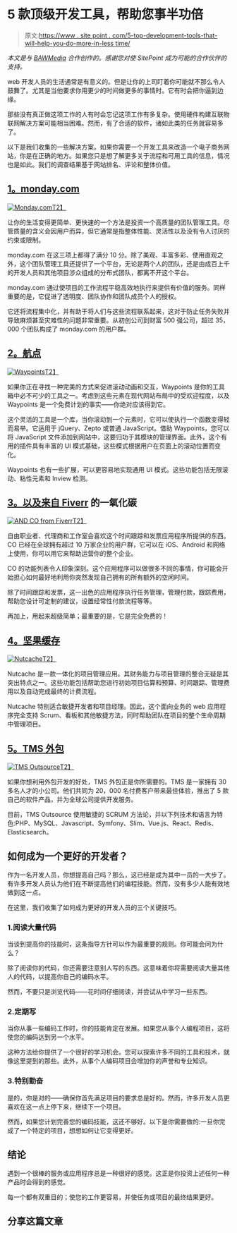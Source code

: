 # 5 款顶级开发工具，帮助您事半功倍

> 原文:[https://www . site point . com/5-top-development-tools-that-will-help-you-do-more-in-less time/](https://www.sitepoint.com/5-top-development-tools-that-will-help-you-do-more-in-less-time/)

*本文是与 [BAWMedia](https://bawmedia.com/) 合作创作的。感谢您对使 SitePoint 成为可能的合作伙伴的支持。*

web 开发人员的生活通常是有意义的。但是让你的上司盯着你可能就不那么令人鼓舞了。尤其是当他要求你用更少的时间做更多的事情时。它有时会把你逼到边缘。

那些没有真正做这项工作的人有时会忘记这项工作有多复杂。使用硬件构建互联物联网解决方案可能相当困难。然而，有了合适的软件，诸如此类的任务就容易多了。

以下是我们收集的一些解决方案。如果你需要一个开发工具来改造一个电子商务网站，你是在正确的地方。如果您只是想了解更多关于流程和可用工具的信息，情况也是如此。我们的调查结果基于网站排名、评论和整体价值。

## [1。monday.com](https://monday.com/lp/mb/stuck/?utm_source=mb&utm_campaign=post&utm_medium=baw_140818)

[![Monday.com](../Images/e85860f677d5bff4667dd0f560827cfc.png)T2】](https://monday.com/lp/mb/stuck/?utm_source=mb&utm_campaign=post&utm_medium=baw_140818)

让你的生活变得更简单、更快速的一个方法是投资一个高质量的团队管理工具。尽管质量的含义会因用户而异，但它通常是指整体性能、灵活性以及没有令人讨厌的约束或限制。

monday.com 在这三项上都得了满分 10 分。除了美观、丰富多彩、使用直观之外，这个团队管理工具还提供了一个平台，无论是两个人的团队，还是由成百上千的开发人员和其他项目涉众组成的分布式团队，都离不开这个平台。

monday.com 通过使项目的工作流程平稳高效地执行来提供有价值的服务。同样重要的是，它促进了透明度、团队协作和团队成员个人的授权。

它还将流程集中化，并有助于将人们与这些流程联系起来，这对于防止任务失败并导致麻烦甚至灾难性的问题非常重要。从初创公司到财富 500 强公司，超过 35，000 个团队构成了 monday.com 的用户群。

## [2。航点](http://imakewebthings.com/waypoints/?utm_source=sitepoint.com&utm_medium=content&utm_campaign=devresources)

[![Waypoints](../Images/155738c17fe2d91a7c214fe220a04d5e.png)T2】](http://imakewebthings.com/waypoints/?utm_source=sitepoint.com&utm_medium=content&utm_campaign=devresources)

如果你正在寻找一种完美的方式来促进滚动动画和交互，Waypoints 是你的工具箱中必不可少的工具之一。考虑到这些元素在现代网站布局中的受欢迎程度，以及 Waypoints 是一个免费计划的事实——你绝对应该得到它。

这个灵活的工具是一个库，当你滚动到一个元素时，它可以使执行一个函数变得轻而易举。它适用于 jQuery、Zepto 或普通 JavaScript。借助 Waypoints，您可以将 JavaScript 文件添加到网站中，这要归功于其模块的管理界面。此外，这个有用的插件具有丰富的 UI 模式基础，这些模式根据用户在页面上的滚动位置而变化。

Waypoints 也有一些扩展，可以更容易地实现通用 UI 模式。这些功能包括无限滚动、粘性元素和 Inview 检测。

## [3。以及来自 Fiverr](https://www.and.co/?utm_source=bawlists) 的一氧化碳

[![AND CO from Fiverr](../Images/e404b559a43ffd5dec3ed9af42a1ea28.png)T2】](https://www.and.co/?utm_source=bawlists)

自由职业者、代理商和工作室会喜欢这个时间跟踪和发票应用程序所提供的东西。CO 已经在全球拥有超过 10 万家企业的用户群，它可以在 iOS、Android 和网络上使用，你可以用它来帮助运营你的整个企业。

CO 的功能列表令人印象深刻。这个应用程序可以做很多不同的事情，你可能会开始担心如何最好地利用你突然发现自己拥有的所有额外的空闲时间。

除了时间跟踪和发票，这一出色的应用程序执行任务管理，管理付款，跟踪费用，帮助您设计可定制的建议，设置经常性付款流程等等。

再加上，用起来超级简单；最重要的是，它是完全免费的！

## [4。坚果缓存](https://www.nutcache.com/designer-developer-tool/?utm_source=baw_media&utm_medium=newsletter&utm_campaign=top_developers_tools)

[![Nutcache](../Images/f9f64971660359c86e72ff709e569f48.png)T2】](https://www.nutcache.com/designer-developer-tool/?utm_source=baw_media&utm_medium=newsletter&utm_campaign=top_developers_tools)

Nutcache 是一款一体化的项目管理应用。其财务能力与项目管理的整合无疑是其突出特点之一。这些功能包括帮助您进行初始项目估算和预算、时间跟踪、管理费用以及自动完成最终的计费流程。

Nutcache 特别适合敏捷开发者和项目经理。因此，这个面向业务的 web 应用程序完全支持 Scrum、看板和其他敏捷方法，同时帮助团队在项目的整个生命周期中管理项目。

## [5。TMS 外包](https://tms-outsource.com/?utm_source=sitepoint.com&utm_medium=content&utm_campaign=devresources)

[![TMS Outsource](../Images/318caa39d2f7e8bb0953a8e9b25a876f.png)T2】](https://tms-outsource.com/?utm_source=sitepoint.com&utm_medium=content&utm_campaign=devresources)

如果你想利用外包开发的好处，TMS 外包正是你所需要的。TMS 是一家拥有 30 多名人才的小公司。他们共同为 20，000 名付费客户带来最佳体验，推出了 5 款自己的软件产品，并为全球公司提供开发服务。

目前，TMS Outsource 使用敏捷的 SCRUM 方法论，并以下列技术和语言为特色:PHP、MySQL、Javascript、Symfony、Slim、Vue.js、React、Redis、Elasticsearch。

## 如何成为一个更好的开发者？

作为一名开发人员，你想提高自己吗？那么，这已经是成为其中一员的一大步了。有许多开发人员认为他们在不断提高他们的编程技能。然而，没有多少人能有效地做到这一点。

在这里，我们收集了如何成为更好的开发人员的三个关键技巧。

### 1.阅读大量代码

当谈到提高你的技能时，这条指导方针可以作为最重要的规则。你可能会问为什么？

除了阅读你的代码，你还需要注意别人写的东西。这意味着你将需要阅读大量其他人的代码，以提高你自己的编码水平。

然而，不要只是浏览代码——花时间仔细阅读，并尝试从中学习一些东西。

### 2.定期写

当你从事一些编码工作时，你的技能肯定在发展。如果您从事个人编程项目，这将使您的编码达到另一个水平。

这种方法给你提供了一个很好的学习机会。您可以探索许多不同的工具和技术，就像这里提到的那些。此外，从事个人编码项目会增加你的声誉和专业知识。

### 3.特别勤奋

是的，你是对的——确保你首先满足项目的要求总是好的。然而，许多开发人员更喜欢在这一点上停下来，继续下一个项目。

然而，如果您计划完善您的编码技能，这还不够好。以下是你需要做的:一旦你完成了一个特定的项目，想想如何让它变得更好。

## 结论

遇到一个很棒的服务或应用程序总是一种很好的感觉。这正是你投资上述任何一种产品时会得到的感觉。

每一个都有双重目的；使您的工作更容易，并使任务或项目的最终结果更好。

## 分享这篇文章